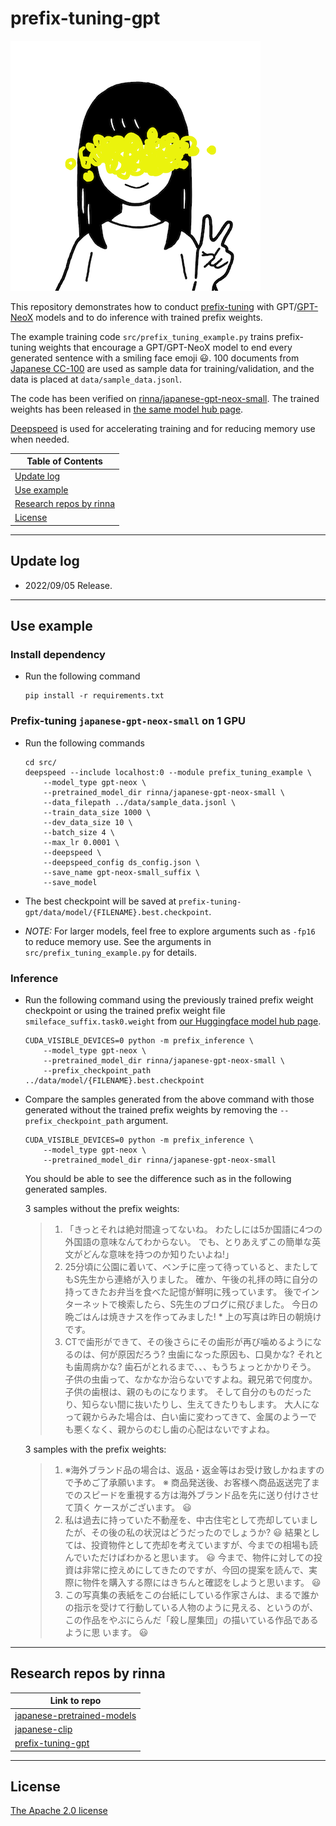# prefix-tuning-gpt

![rinna-icon](./rinna.png)

This repository demonstrates how to conduct [prefix-tuning](https://arxiv.org/abs/2101.00190) with GPT/[GPT-NeoX](https://github.com/EleutherAI/gpt-neox) models and to do inference with trained prefix weights.

The example training code `src/prefix_tuning_example.py` trains prefix-tuning weights that encourage a GPT/GPT-NeoX model to end every generated sentence with a smiling face emoji 😃. 100 documents from [Japanese CC-100](http://data.statmt.org/cc-100) are used as sample data for training/validation, and the data is placed at `data/sample_data.jsonl`.

The code has been verified on [rinna/japanese-gpt-neox-small](https://huggingface.co/rinna/japanese-gpt-neox-small). The trained weights has been released in [the same model hub page](https://huggingface.co/rinna/japanese-gpt-neox-small).

[Deepspeed](https://www.deepspeed.ai/) is used for accelerating training and for reducing memory use when needed.

| Table of Contents |
|-|
| [Update log](#update-log) |
| [Use example](#use-example) |
| [Research repos by rinna](#research-repos-by-rinna) |
| [License](#license) |

---

## Update log

* 2022/09/05 Release.

---

## Use example

### Install dependency

* Run the following command
    ~~~
    pip install -r requirements.txt
    ~~~

### Prefix-tuning `japanese-gpt-neox-small` on 1 GPU

* Run the following commands
    ~~~
    cd src/
    deepspeed --include localhost:0 --module prefix_tuning_example \
        --model_type gpt-neox \
        --pretrained_model_dir rinna/japanese-gpt-neox-small \
        --data_filepath ../data/sample_data.jsonl \
        --train_data_size 1000 \
        --dev_data_size 10 \
        --batch_size 4 \
        --max_lr 0.0001 \
        --deepspeed \
        --deepspeed_config ds_config.json \
        --save_name gpt-neox-small_suffix \
        --save_model
    ~~~

* The best checkpoint will be saved at `prefix-tuning-gpt/data/model/{FILENAME}.best.checkpoint`.

* *NOTE:* For larger models, feel free to explore arguments such as `-fp16` to reduce memory use. See the arguments in `src/prefix_tuning_example.py` for details.

### Inference

* Run the following command using the previously trained prefix weight checkpoint or using the trained prefix weight file `smileface_suffix.task0.weight` from [our Huggingface model hub page](https://huggingface.co/rinna/japanese-gpt-neox-small/tree/main).
    ~~~
    CUDA_VISIBLE_DEVICES=0 python -m prefix_inference \
        --model_type gpt-neox \
        --pretrained_model_dir rinna/japanese-gpt-neox-small \
        --prefix_checkpoint_path ../data/model/{FILENAME}.best.checkpoint
    ~~~

* Compare the samples generated from the above command with those generated without the trained prefix weights by removing the `--prefix_checkpoint_path` argument.
    ~~~
    CUDA_VISIBLE_DEVICES=0 python -m prefix_inference \
        --model_type gpt-neox \
        --pretrained_model_dir rinna/japanese-gpt-neox-small
    ~~~
    You should be able to see the difference such as in the following generated samples.
    
    3 samples without the prefix weights:
    > 1. 「きっとそれは絶対間違ってないね。 わたしには5か国語に4つの外国語の意味なんてわからない。 でも、とりあえずこの簡単な英文がどんな意味を持つのか知りたいよね!」
    > 2. 25分頃に公園に着いて、ベンチに座って待っていると、またしてもS先生から連絡が入りました。 確か、午後の礼拝の時に自分の持ってきたお弁当を食べた記憶が鮮明に残っています。 後でインターネットで検索したら、S先生のブログに飛びました。 今日の晩ごはんは焼きナスを作ってみました! * 上の写真は昨日の朝焼けです。
    > 3. CTで歯形ができて、その後さらにその歯形が再び噛めるようになるのは、何が原因だろう? 虫歯になった原因も、口臭かな? それとも歯周病かな? 歯石がとれるまで、、、もうちょっとかかりそう。 子供の虫歯って、なかなか治らないですよね。親兄弟で何度か。 子供の歯根は、親のものになります。 そして自分のものだったり、知らない間に抜いたりし、生えてきたりもします。 大人になって親からみた場合は、白い歯に変わってきて、金属のようーでも悪くなく、親からのむし歯の心配はないですよね。
    
    3 samples with the prefix weights:
    > 1. ※海外ブランド品の場合は、返品・返金等はお受け致しかねますので予めご了承願います。 ※ 商品発送後、お客様へ商品返送完了までのスピードを重視する方は海外ブランド品を先に送り付けさせて頂く ケースがございます。 😃
    > 2. 私は過去に持っていた不動産を、中古住宅として売却していましたが、その後の私の状況はどうだったのでしょうか? 😃 結果としては、投資物件として売却を考えていますが、今までの相場も読んでいただけばわかると思います。 😃 今まで、物件に対しての投資は非常に控えめにしてきたのですが、今回の提案を読んで、実際に物件を購入する際にはきちんと確認をしようと思います。 😃
    > 3. この写真集の表紙をこの台紙にしている作家さんは、まるで誰かの指示を受けて行動している人物のように見える、というのが、この作品をやぶにらんだ「殺し屋集団」の描いている作品であるように思 います。 😃

---

## Research repos by rinna

| Link to repo |
|-|
| [japanese-pretrained-models](https://github.com/rinnakk/japanese-pretrained-models) |
| [japanese-clip](https://github.com/rinnakk/japanese-clip) |
| [prefix-tuning-gpt](https://github.com/rinnakk/prefix-tuning-gpt) |

---

## License

[The Apache 2.0 license](https://www.apache.org/licenses/LICENSE-2.0)
